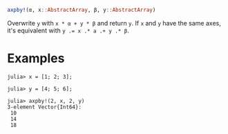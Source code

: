 ```julia
axpby!(α, x::AbstractArray, β, y::AbstractArray)
```

Overwrite `y` with `x * α + y * β` and return `y`. If `x` and `y` have the same axes, it's equivalent with `y .= x .* a .+ y .* β`.

# Examples

```jldoctest
julia> x = [1; 2; 3];

julia> y = [4; 5; 6];

julia> axpby!(2, x, 2, y)
3-element Vector{Int64}:
 10
 14
 18
```
